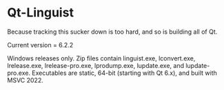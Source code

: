 Qt-Linguist
===========
Because tracking this sucker down is too hard, and so is building all of Qt.

Current version = 6.2.2

Windows releases only. Zip files contain linguist.exe, lconvert.exe, lrelease.exe, lrelease-pro.exe, lprodump.exe, lupdate.exe, and lupdate-pro.exe. Executables are static, 64-bit (starting with Qt 6.x), and built with MSVC 2022.
